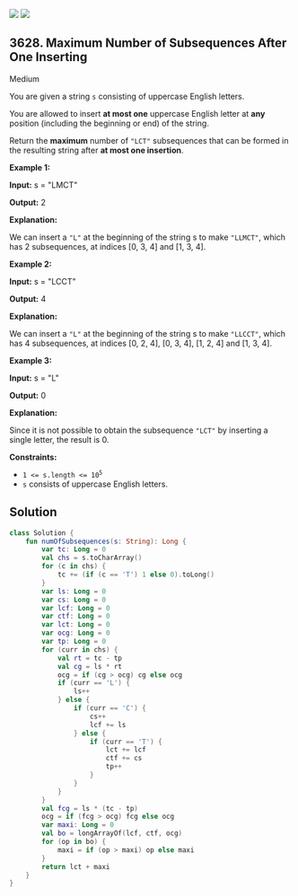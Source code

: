 [![](https://img.shields.io/github/stars/javadev/LeetCode-in-Kotlin?label=Stars&style=flat-square)](https://github.com/javadev/LeetCode-in-Kotlin)
[![](https://img.shields.io/github/forks/javadev/LeetCode-in-Kotlin?label=Fork%20me%20on%20GitHub%20&style=flat-square)](https://github.com/javadev/LeetCode-in-Kotlin/fork)

## 3628\. Maximum Number of Subsequences After One Inserting

Medium

You are given a string `s` consisting of uppercase English letters.

You are allowed to insert **at most one** uppercase English letter at **any** position (including the beginning or end) of the string.

Return the **maximum** number of `"LCT"` subsequences that can be formed in the resulting string after **at most one insertion**.

**Example 1:**

**Input:** s = "LMCT"

**Output:** 2

**Explanation:**

We can insert a `"L"` at the beginning of the string s to make `"LLMCT"`, which has 2 subsequences, at indices [0, 3, 4] and [1, 3, 4].

**Example 2:**

**Input:** s = "LCCT"

**Output:** 4

**Explanation:**

We can insert a `"L"` at the beginning of the string s to make `"LLCCT"`, which has 4 subsequences, at indices [0, 2, 4], [0, 3, 4], [1, 2, 4] and [1, 3, 4].

**Example 3:**

**Input:** s = "L"

**Output:** 0

**Explanation:**

Since it is not possible to obtain the subsequence `"LCT"` by inserting a single letter, the result is 0.

**Constraints:**

*   <code>1 <= s.length <= 10<sup>5</sup></code>
*   `s` consists of uppercase English letters.

## Solution

```kotlin
class Solution {
    fun numOfSubsequences(s: String): Long {
        var tc: Long = 0
        val chs = s.toCharArray()
        for (c in chs) {
            tc += (if (c == 'T') 1 else 0).toLong()
        }
        var ls: Long = 0
        var cs: Long = 0
        var lcf: Long = 0
        var ctf: Long = 0
        var lct: Long = 0
        var ocg: Long = 0
        var tp: Long = 0
        for (curr in chs) {
            val rt = tc - tp
            val cg = ls * rt
            ocg = if (cg > ocg) cg else ocg
            if (curr == 'L') {
                ls++
            } else {
                if (curr == 'C') {
                    cs++
                    lcf += ls
                } else {
                    if (curr == 'T') {
                        lct += lcf
                        ctf += cs
                        tp++
                    }
                }
            }
        }
        val fcg = ls * (tc - tp)
        ocg = if (fcg > ocg) fcg else ocg
        var maxi: Long = 0
        val bo = longArrayOf(lcf, ctf, ocg)
        for (op in bo) {
            maxi = if (op > maxi) op else maxi
        }
        return lct + maxi
    }
}
```